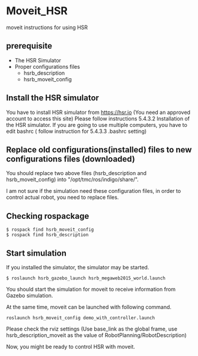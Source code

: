 # Moveit_HSR
moveit instructions for using HSR

## prerequisite
* The HSR Simulator
* Proper configurations files 
  * hsrb_description
  * hsrb_moveit_config

## Install the HSR simulator
You have to install HSR simulator from https://hsr.io (You need an approved account to access this site)
Please follow instructions 5.4.3.2 Installation of the HSR simulator.
If you are going to use multiple computers, you have to edit bashrc ( follow instruction for 5.4.3.3 .bashrc setting)

## Replace old configurations(installed) files to new configurations files (downloaded)
You should replace two above files (hsrb_description and hsrb_moveit_config) into "/opt/tmc/ros/indigo/share/".

I am not sure if the simulation need these configuration files, in order to control actual robot, you need to replace files. 

## Checking rospackage
```
$ rospack find hsrb_moveit_config
$ rospack find hsrb_description
```

## Start simulation
If you installed the simulator, the simulator may be started.

```
$ roslaunch hsrb_gazebo_launch hsrb_megaweb2015_world.launch
```
You should start the simulation for moveit to receive information from Gazebo simulation. 

At the same time, moveit can be launched with following command.
```
roslaunch hsrb_moveit_config demo_with_controller.launch
```
Please check the rviz settings (Use base_link as the global frame, use hsrb_description_moveit as the value of RobotPlanning/RobotDescription)


Now, you might be ready to control HSR with moveit.






